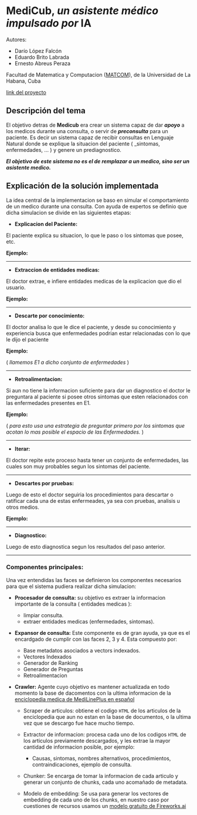 # MediCub, _un asistente médico impulsado por_ IA

Autores:

- Darío López Falcón
- Eduardo Brito Labrada
- Ernesto Abreus Peraza

Facultad de Matematica y Computacion ([MATCOM](https://matcom.uh.com.cu/)), de la Universidad de La Habana, Cuba

[link del proyecto](https://github.com/ArcanoxXx-01/MediCub/)

## Descripción del tema

El objetivo detras de **Medicub** era crear un sistema capaz de dar ***apoyo*** a los medicos durante una consulta, o servir de ***preconsulta*** para un paciente.
Es decir un sistema capaz de recibir consultas en Lenguaje Natural donde se explique la situacion del paciente ( _sintomas, enfermedades, ... ) y genere un prediagnostico.

***El objetivo de este sistema no es el de remplazar a un medico, sino ser un asistente medico.***

## Explicación de la solución implementada

La idea central de la implementacion se baso en simular el comportamiento de un medico durante una consulta.
Con ayuda de expertos se definio que dicha simulacion se divide en las siguientes etapas:

- **Explicacion del Paciente:**

El paciente explica su situacion, lo que le paso o los sintomas que posee, etc.

**Ejemplo:**

---

- **Extraccion de entidades medicas:**

El doctor extrae, e infiere entidades medicas de la explicacion que dio el usuario.

**Ejemplo:**

---

- **Descarte por conocimiento:**

El doctor analisa lo que le dice el paciente, y desde su conocimiento y experiencia busca que enfermedades podrian estar relacionadas con lo que le dijo el paciente

**Ejemplo:**

( *llamemos E1 a dicho conjunto de enfermedades* )

---

- **Retroalimentacion:**

Si aun no tiene la informacion suficiente para dar un diagnostico el doctor le preguntara al paciente si posee otros sintomas que esten relacionados con las enfermedades presentes en E1.

**Ejemplo:**

( *para esto usa una estrategia de preguntar primero por los sintomas que acotan lo mas posible el espacio de las Enfermedades.* )

---

- **Iterar:**

El doctor repite este proceso hasta tener un conjunto de enfermedades, las cuales son muy probables segun los sintomas del paciente.

---

- **Descartes por pruebas:**

Luego de esto el doctor seguiria los procedimientos para descartar o ratificar cada una de estas enfermeades, ya sea con pruebas, analisis u otros medios.

**Ejemplo:**

---

- **Diagnostico:**

Luego de esto diagnostica segun los resultados del paso anterior.

---

### Componentes principales:

Una vez entendidas las faces se definieron los componentes necesarios para que el sistema pudiera realizar dicha simulacion:

- **Procesador de consulta:** su objetivo es extraer la informacion importante de la consulta ( entidades medicas ):
  - limpiar consulta.
  - extraer entidades medicas (enfermedades, sintomas).

- **Expansor de consulta:** Este componente es de gran ayuda, ya que es el encardgado de cumplir con las faces 2, 3 y 4. Esta compuesto por:
  - Base metadatos asociados a vectors indexados.
  - Vectores Indexados
  - Generador de Ranking
  - Generador de Preguntas
  - Retroalimentacion

- **Crawler:** Agente cuyo objetivo es mantener actualizada en todo momento la base de dacomentos con la ultima informacion de la [enciclopedia medica de MediLinePlus en español](https://medlineplus.gov/spanish/ency/article/)

  - Scraper de articulos: obtiene el codigo `HTML` de los articulos de la enciclopedia que aun no estan en la base de documentos, o la ultima vez que se descargo fue hace mucho tiempo.
  - Extractor de informacion: procesa cada uno de los codigos `HTML` de los articulos previamente descargados, y les extrae la mayor cantidad de informacion posible, por ejemplo:
  
    - Causas, sintomas, nombres alternativos, procedimientos, contraindicaciones, ejemplo de consulta.
  - Chunker: Se encarga de tomar la informacion de cada articulo y generar un conjunto de chunks, cada uno acomañado de metadata.
  - Modelo de embedding: Se usa para generar los vectores de embedding de cada uno de los chunks, en nuestro caso por cuestiones de recursos usamos un [modelo gratuito de Fireworks.ai](https://api.fireworks.ai/inference/v1/embeddings/nomic-ai/nomic-embed-text-v1.5)

